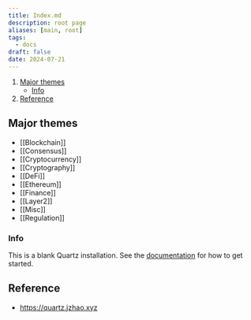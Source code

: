 ```yaml
---
title: Index.md
description: root page
aliases: [main, root]
tags:
  - docs
draft: false
date: 2024-07-21
---
```


1. [Major themes](#major-themes)
   - [Info](#info)
2. [Reference](#reference)

## Major themes

- [[Blockchain]]
- [[Consensus]]
- [[Cryptocurrency]]
- [[Cryptography]]
- [[DeFi]]
- [[Ethereum]]
- [[Finance]]
- [[Layer2]]
- [[Misc]]
- [[Regulation]]

### Info

This is a blank Quartz installation.
See the [documentation](https://quartz.jzhao.xyz) for how to get started.

## Reference

- https://quartz.jzhao.xyz
